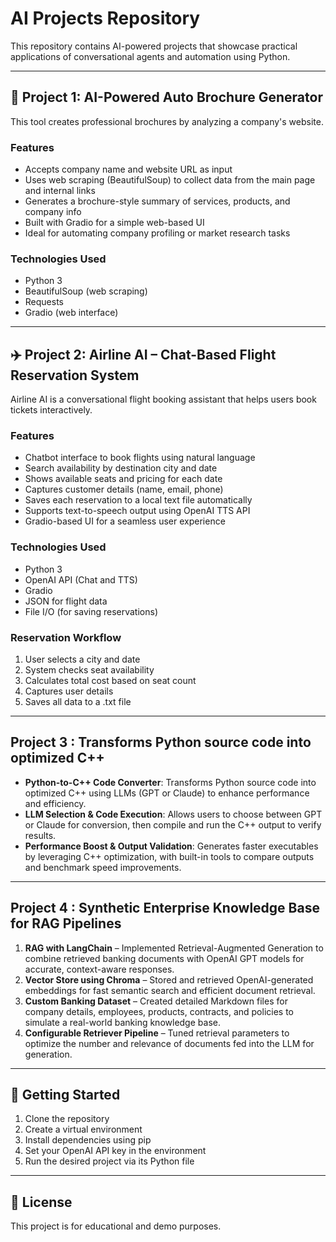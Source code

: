 #  AI Projects Repository

This repository contains AI-powered projects that showcase practical applications of conversational agents and automation using Python.

---

## 🤖 Project 1: AI-Powered Auto Brochure Generator

This tool creates professional brochures by analyzing a company's website.

### Features

-  Accepts company name and website URL as input
-  Uses web scraping (BeautifulSoup) to collect data from the main page and internal links
-  Generates a brochure-style summary of services, products, and company info
-  Built with Gradio for a simple web-based UI
-  Ideal for automating company profiling or market research tasks

### Technologies Used

- Python 3
- BeautifulSoup (web scraping)
- Requests
- Gradio (web interface)

---

## ✈️ Project 2: Airline AI – Chat-Based Flight Reservation System

Airline AI is a conversational flight booking assistant that helps users book tickets interactively.

### Features

-  Chatbot interface to book flights using natural language
-  Search availability by destination city and date
-  Shows available seats and pricing for each date
-  Captures customer details (name, email, phone)
-  Saves each reservation to a local text file automatically
-  Supports text-to-speech output using OpenAI TTS API
-  Gradio-based UI for a seamless user experience

### Technologies Used

- Python 3
- OpenAI API (Chat and TTS)
- Gradio
- JSON for flight data
- File I/O (for saving reservations)

### Reservation Workflow

1. User selects a city and date
2. System checks seat availability
3. Calculates total cost based on seat count
4. Captures user details
5. Saves all data to a .txt file

---
## Project 3 : Transforms Python source code into optimized C++
- **Python-to-C++ Code Converter**: Transforms Python source code into optimized C++ using LLMs (GPT or Claude) to enhance performance and efficiency.  
- **LLM Selection & Code Execution**: Allows users to choose between GPT or Claude for conversion, then compile and run the C++ output to verify results.  
- **Performance Boost & Output Validation**: Generates faster executables by leveraging C++ optimization, with built-in tools to compare outputs and benchmark speed improvements.

---

## Project 4 : Synthetic Enterprise Knowledge Base for RAG Pipelines
1. **RAG with LangChain** – Implemented Retrieval-Augmented Generation to combine retrieved banking documents with OpenAI GPT models for accurate, context-aware responses.  
2. **Vector Store using Chroma** – Stored and retrieved OpenAI-generated embeddings for fast semantic search and efficient document retrieval.  
3. **Custom Banking Dataset** – Created detailed Markdown files for company details, employees, products, contracts, and policies to simulate a real-world banking knowledge base.  
4. **Configurable Retriever Pipeline** – Tuned retrieval parameters to optimize the number and relevance of documents fed into the LLM for generation.

--- 
## 📌 Getting Started

1. Clone the repository
2. Create a virtual environment
3. Install dependencies using pip
4. Set your OpenAI API key in the environment
5. Run the desired project via its Python file

---

## 📝 License

This project is for educational and demo purposes.
